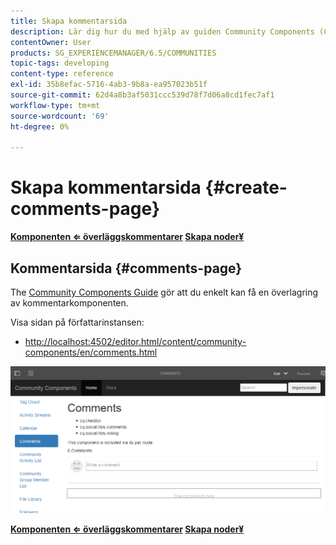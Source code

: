 ```yaml
---
title: Skapa kommentarsida
description: Lär dig hur du med hjälp av guiden Community Components (Community-komponenter) enkelt kan få en överlagring av kommentarkomponenten.
contentOwner: User
products: SG_EXPERIENCEMANAGER/6.5/COMMUNITIES
topic-tags: developing
content-type: reference
exl-id: 35b8efac-5716-4ab3-9b8a-ea957023b51f
source-git-commit: 62d4a8b3af5031ccc539d78f7d06a8cd1fec7af1
workflow-type: tm+mt
source-wordcount: '69'
ht-degree: 0%

---
```


# Skapa kommentarsida {#create-comments-page}

**[Komponenten ⇐ överläggskommentarer](overlay-comments.md) [Skapa noder¥](overlay-create-nodes.md)**

## Kommentarsida {#comments-page}

The [Community Components Guide](components-guide.md) gör att du enkelt kan få en överlagring av kommentarkomponenten.

Visa sidan på författarinstansen:

* [http://localhost:4502/editor.html/content/community-components/en/comments.html](http://localhost:4502/editor.html/content/community-components/en/comments.html)

![kommentarer](assets/comments.png)

**[Komponenten ⇐ överläggskommentarer](overlay-comments.md) [Skapa noder¥](overlay-create-nodes.md)**
